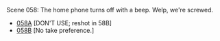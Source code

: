 Scene 058: The home phone turns off with a beep. Welp, we're screwed.

* [058A](058A--DONTUSE--.md) [DON'T USE; reshot in 58B]
* [058B](058B--NoPref.--.md) [No take preference.]
